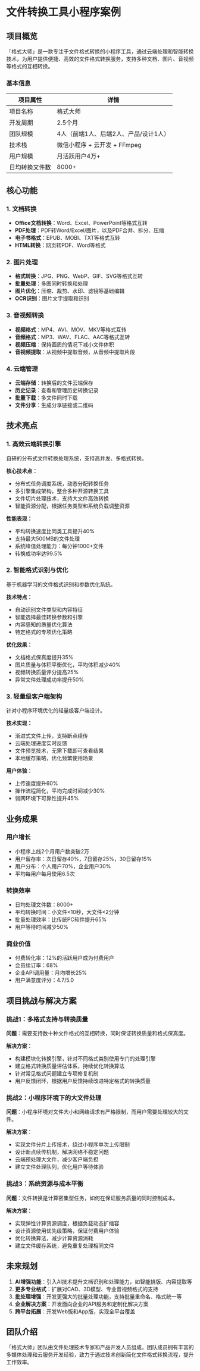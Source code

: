 # 文件转换工具小程序案例

## 项目概览

「格式大师」是一款专注于文件格式转换的小程序工具，通过云端处理和智能转换技术，为用户提供便捷、高效的文件格式转换服务，支持多种文档、图片、音视频等格式的互相转换。

### 基本信息

| 项目属性 | 详情 |
| --- | --- |
| 项目名称 | 格式大师 |
| 开发周期 | 2.5个月 |
| 团队规模 | 4人（前端1人、后端2人、产品/设计1人） |
| 技术栈 | 微信小程序 + 云开发 + FFmpeg |
| 用户规模 | 月活跃用户4万+ |
| 日均转换文件数 | 8000+ |

## 核心功能

### 1. 文档转换

- **Office文档转换**：Word、Excel、PowerPoint等格式互转
- **PDF处理**：PDF转Word/Excel/图片，以及PDF合并、拆分、压缩
- **电子书格式**：EPUB、MOBI、TXT等格式互转
- **HTML转换**：网页转PDF、Word等格式

### 2. 图片处理

- **格式转换**：JPG、PNG、WebP、GIF、SVG等格式互转
- **批量处理**：多图同时转换和处理
- **图片优化**：压缩、裁剪、水印、滤镜等基础编辑
- **OCR识别**：图片文字提取和识别

### 3. 音视频转换

- **视频格式**：MP4、AVI、MOV、MKV等格式互转
- **音频格式**：MP3、WAV、FLAC、AAC等格式互转
- **视频压缩**：保持画质的情况下减小文件体积
- **音视频提取**：从视频中提取音频，从音频中提取片段

### 4. 云端管理

- **云端存储**：转换后的文件云端保存
- **历史记录**：查看和管理历史转换记录
- **批量下载**：多文件同时下载
- **文件分享**：生成分享链接或二维码

## 技术亮点

### 1. 高效云端转换引擎

自研的分布式文件转换处理系统，支持高并发、多格式转换。

**核心技术点：**

- 分布式任务调度系统，动态分配转换任务
- 多引擎集成架构，整合多种开源转换工具
- 文件切片处理技术，支持大文件高效转换
- 智能资源分配，根据任务类型和系统负载调整资源

**性能表现：**

- 平均转换速度比同类工具提升40%
- 支持最大500MB的文件处理
- 系统峰值处理能力：每分钟1000+文件
- 转换成功率达99.5%

### 2. 智能格式识别与优化

基于机器学习的文件格式识别和参数优化系统。

**技术特点：**

- 自动识别文件类型和内容特征
- 智能选择最佳转换参数和引擎
- 内容感知的质量优化算法
- 特定格式的专项优化策略

**优化效果：**

- 文档格式保真度提升35%
- 图片质量与体积平衡优化，平均体积减少40%
- 视频转换质量评分提高25%
- 异常文件处理成功率提升50%

### 3. 轻量级客户端架构

针对小程序环境优化的轻量级客户端设计。

**技术实现：**

- 渐进式文件上传，支持断点续传
- 云端处理进度实时反馈
- 文件预览技术，无需下载即可查看结果
- 本地缓存策略，优化频繁使用场景

**用户体验：**

- 上传速度提升60%
- 操作流程简化，平均完成时间减少30%
- 弱网环境下可靠性提升45%

## 业务成果

### 用户增长

- 小程序上线2个月用户数突破2万
- 用户留存率：次日留存40%，7日留存25%，30日留存15%
- 用户分布：个人用户70%，企业用户30%
- 平均每用户每月使用6.5次

### 转换效率

- 日均处理文件数：8000+
- 平均转换时间：小文件<10秒，大文件<2分钟
- 批量处理效率：比传统PC软件提升65%
- 用户等待时间减少50%

### 商业价值

- 付费转化率：12%的活跃用户成为付费用户
- 会员续订率：68%
- 企业API调用量：月均增长25%
- 用户满意度评分：4.7/5.0

## 项目挑战与解决方案

### 挑战1：多格式支持与转换质量

**问题**：需要支持数十种文件格式的互相转换，同时保证转换质量和格式保真度。

**解决方案**：
- 构建模块化转换引擎，针对不同格式类别使用专门的处理引擎
- 建立格式转换质量评估体系，持续优化转换算法
- 针对常见格式问题建立专项修复机制
- 用户反馈闭环，根据用户反馈持续改进特定格式的转换质量

### 挑战2：小程序环境下的大文件处理

**问题**：小程序环境对文件大小和网络请求有严格限制，而用户需要处理较大的文件。

**解决方案**：
- 实现文件分片上传技术，绕过小程序单次上传限制
- 设计断点续传机制，解决网络不稳定问题
- 云端预处理大文件，减少客户端负担
- 建立文件处理队列，优化用户等待体验

### 挑战3：系统资源与成本平衡

**问题**：文件转换是计算密集型任务，如何在保证服务质量的同时控制成本。

**解决方案**：
- 实现弹性计算资源调度，根据负载动态扩缩容
- 设计资源使用优先级策略，保证付费用户体验
- 优化转换算法，减少计算资源消耗
- 建立文件缓存系统，避免重复处理相同文件

## 未来规划

1. **AI增强功能**：引入AI技术提升文档识别和处理能力，如智能排版、内容提取等
2. **更多专业格式**：扩展对CAD、3D模型、专业音视频格式的支持
3. **批处理增强**：开发更强大的批量处理功能，支持批量重命名、格式统一等
4. **企业解决方案**：开发面向企业的API服务和定制化解决方案
5. **跨平台拓展**：开发Web版和App版，实现全平台覆盖

## 团队介绍

「格式大师」团队由文件处理技术专家和产品开发人员组成，团队成员拥有丰富的多媒体处理和云服务开发经验，致力于通过技术创新简化文件格式转换流程，提升工作效率。

